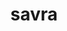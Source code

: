 ---
title: savra
github: https://github.com/savra
mode: dark
transition: 3s
archetype:
- Little Bit of Everything
---